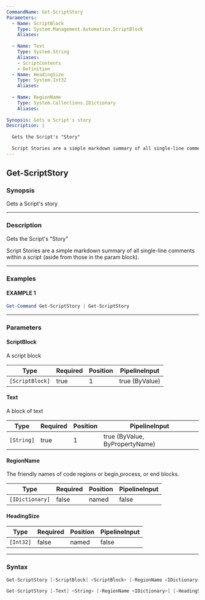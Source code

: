 ```yaml
---
CommandName: Get-ScriptStory
Parameters: 
  - Name: ScriptBlock
    Type: System.Management.Automation.ScriptBlock
    Aliases: 
    
  - Name: Text
    Type: System.String
    Aliases: 
    - ScriptContents
    - Definition
  - Name: HeadingSize
    Type: System.Int32
    Aliases: 
    
  - Name: RegionName
    Type: System.Collections.IDictionary
    Aliases: 
    
Synopsis: Gets a Script's story
Description: |
  
  Gets the Script's "Story"
  
  Script Stories are a simple markdown summary of all single-line comments within a script (aside from those in the param block).
---
```



Get-ScriptStory
---------------




### Synopsis
Gets a Script's story



---


### Description

Gets the Script's "Story"

Script Stories are a simple markdown summary of all single-line comments within a script (aside from those in the param block).



---


### Examples
#### EXAMPLE 1
```PowerShell
Get-Command Get-ScriptStory | Get-ScriptStory
```



---


### Parameters
#### **ScriptBlock**

A script block






|Type           |Required|Position|PipelineInput |
|---------------|--------|--------|--------------|
|`[ScriptBlock]`|true    |1       |true (ByValue)|



#### **Text**

A block of text






|Type      |Required|Position|PipelineInput                 |
|----------|--------|--------|------------------------------|
|`[String]`|true    |1       |true (ByValue, ByPropertyName)|



#### **RegionName**

The friendly names of code regions or begin,process, or end blocks.






|Type           |Required|Position|PipelineInput|
|---------------|--------|--------|-------------|
|`[IDictionary]`|false   |named   |false        |



#### **HeadingSize**




|Type     |Required|Position|PipelineInput|
|---------|--------|--------|-------------|
|`[Int32]`|false   |named   |false        |





---


### Syntax
```PowerShell
Get-ScriptStory [-ScriptBlock] <ScriptBlock> [-RegionName <IDictionary>] [-HeadingSize <Int32>] [<CommonParameters>]
```
```PowerShell
Get-ScriptStory [-Text] <String> [-RegionName <IDictionary>] [-HeadingSize <Int32>] [<CommonParameters>]
```
